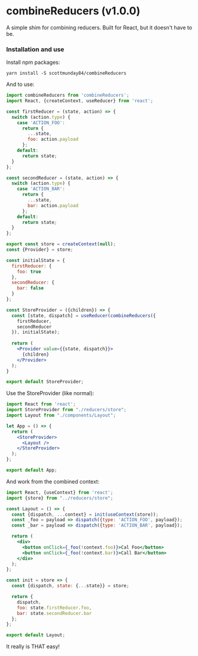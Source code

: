# combineReducers (v1.0.0)

A simple shim for combining reducers. Built for React, but it doesn't have to be.

### Installation and use

Install npm packages:

```
yarn install -S scottmunday84/combineReducers
```

And to use:
```jsx harmony
import combineReducers from 'combineReducers';
import React, {createContext, useReducer} from 'react';

const firstReducer = (state, action) => {
  switch (action.type) {
    case 'ACTION_FOO':
      return {
        ...state,
        foo: action.payload
      };
    default:
      return state;
  }
};

const secondReducer = (state, action) => {
  switch (action.type) {
    case 'ACTION_BAR':
      return {
        ...state,
        bar: action.payload
      };
    default:
      return state;
  }
};

export const store = createContext(null);
const {Provider} = store;

const initialState = {
  firstReducer: {
    foo: true
  },
  secondReducer: {
    bar: false
  }
};

const StoreProvider = ({children}) => {
  const [state, dispatch] = useReducer(combineReducers({
    firstReducer,
    secondReducer
  }), initialState);
  
  return (
    <Provider value={{state, dispatch}}>
      {children}
    </Provider>
  );
}

export default StoreProvider;
```

Use the StoreProvider (like normal): 
```jsx harmony
import React from 'react';
import StoreProvider from "./reducers/store";
import Layout from "./components/Layout";

let App = () => {
  return (
    <StoreProvider>
      <Layout />
    </StoreProvider>
  );
};

export default App;
```

And work from the combined context:
```jsx harmony
import React, {useContext} from 'react';
import {store} from "../reducers/store";

const Layout = () => {
  const {dispatch, ...context} = init(useContext(store));
  const _foo = payload => dispatch({type: 'ACTION_FOO', payload});
  const _bar = payload => dispatch({type: 'ACTION_BAR', payload});

  return (
    <div>
      <button onClick={_foo(!context.foo)}>Cal Foo</button>
      <button onClick={_foo(!context.bar)}>Call Bar</button>
    </div>
  );
};

const init = store => {
  const {dispatch, state: {...state}} = store;

  return {
    dispatch,
    foo: state.firstReducer.foo,
    bar: state.secondReducer.bar
  };
};

export default Layout;
```

It really is THAT easy!